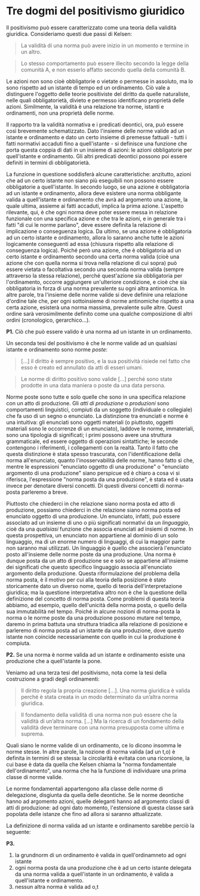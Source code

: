 # Tre dogmi del positivismo giuridico

Il positivismo può essere caratterizzato come una teoria della validità giuridica. Consideriamo questi due passi di Kelsen:

> La validità di una norma può avere inizio in un momento e termine in un altro.

> Lo stesso comportamento può essere illecito secondo la legge della comunità A, e non esserlo affatto secondo quella della comunità B.

Le azioni non sono cioè obbligatorie o vietate o permesse in assoluto, ma lo sono rispetto ad un istante di tempo ed un ordinamento.
Ciò vale a distinguere l'oggetto delle teorie positiviste del diritto da quelle naturaliste, nelle quali obbligatorietà, divieto e permesso
identificano proprietà delle azioni. Similmente, la validità è una relazione tra norme, istanti e ordinamenti, non una proprietà delle norme.

Il rapporto tra la validità normativa e i predicati deontici, ora, può essere così brevemente schematizzato. Dato l'insieme delle norme valide
ad un istante e ordinamento e dato un certo insieme di premesse fattuali - tutti i fatti normativi accaduti fino a quell'istante - si definisce
una funzione che porta questa coppia di dati in un insieme di azioni: le azioni obbligatorie per quell'istante e ordinamento.
Gli altri predicati deontici possono poi essere definiti in termini di obbligatorietà.

La funzione in questione soddisferà alcune caratteristiche: anzitutto, azioni che ad un certo istante non siano più eseguibili non possono essere
obbligatorie a quell'istante. In secondo luogo, se una azione è obbligatoria ad un istante e ordinamento, allora deve esistere una norma obbligante
valida a quell'istante e ordinamento che avrà ad argomento una azione, la quale ultima, assieme ai fatti accaduti, implica la prima azione.
L'aspetto rilevante, qui, è che ogni norma deve poter essere messa in relazione funzionale con una specifica azione e che tra le azioni,
e in generale tra i fatti "di cui le norme parlano", deve essere definita la relazione di implicazione o conseguenza logica.
Da ultimo, se una azione è obbligatoria ad un certo istante e ordinamento, allora lo saranno anche tutte le azioni logicamente conseguenti ad essa (chiusura rispetto alla relazione di conseguenza logica).
Poiché però una azione, che è obbligatoria ad un certo istante e ordinamento secondo una certa norma valida (cioè una azione che con quella norma si trova nella relazione di cui sopra)
può essere vietata o facoltativa secondo una seconda norma valida (sempre attraverso la stessa relazione), perché quest'azione sia obbligatoria per l'ordinamento,
occorre aggiungere un'ulteriore condizione, e cioè che sia obbligatoria in forza di una norma prevalente su ogni altra antinomica.
In altre parole, tra l'insieme delle norme valide si deve definire una relazione d'ordine tale che, per ogni sottoinsieme di norme antinomiche rispetto a una certa azione,
esisterà una norma massima, prevalente sulle altre. Quest ordine sarà verosimilmente definito come una qualche composizione di altri ordini (cronologico, gerarchico…).

**P1.** Ciò che può essere valido è una norma ad un istante in un ordinamento.

Un seconda tesi del positivismo è che le norme valide ad un qualsiasi istante e ordinamento sono norme *poste*:

> […] il diritto è sempre positivo, e la sua positività risiede nel fatto che esso è
creato ed annullato da atti di esseri umani.

> Le norme di diritto positivo sono valide […] perché sono state prodotte in
una data maniera o poste da una data persona.

Norme poste sono tutte e solo quelle che sono in una specifica relazione con un atto di produzione. Gli *atti di produzione* o *produzioni* sono comportamenti linguistici,
compiuti da un soggetto (individuale o collegiale) che fa uso di un segno o enunciato. La distinzione tra enunciati e norme è una intuitiva: gli enunciati sono oggetti materiali
(o piuttosto, oggetti materiali sono le occorrenze di un enunciato), laddove le norme, immateriali, sono una tipologia di significati; i primi possono avere una struttura grammaticale,
ed essere oggetto di operazioni sintattiche; le seconde contengono i riferimenti, i collegamenti con la realtà. Tanto il fatto che questa distinzione è stata spesso trascurata,
con l'identificazione della norma all'enunciato, quanto l'inosservabilità delle norme, hanno fatto sì che, mentre le espressioni "enunciato oggetto di una produzione"
o "enunciato argomento di una produzione" siano perspicue ed è chiaro a cosa vi si riferisca, l'espressione "norma posta da una produzione", è stata ed è usata invece per denotare diversi concetti.
Di questi diversi concetti di norma-posta parleremo a breve.

Piuttosto che chiederci in che relazione siano norma posta ed atto di produzione, possiamo chiederci in che relazione siano norma posta ed enunciato oggetto di una produzione.
Un enunciato, infatti, può essere associato ad un insieme di uno o più significati normativi da un *linguaggio*, cioè da una *qualsiasi* funzione che associa enunciati ad insiemi di norme.
In questa prospettiva, un enunciato non appartiene al dominio di un solo linguaggio, ma di un enorme numero di linguaggi, di cui la maggior parte non saranno mai utilizzati.
Un linguaggio è quello che associerà l'enunciato posto all'insieme delle norme poste da una produzione. Una norma è dunque posta da un atto di produzione
se e solo se appartiene all'insieme dei significati che questo specifico linguaggio associa all'enunciato argomento della produzione.
Questa riformulazione del problema della norma posta, è il motivo per cui alla teoria della posizione è stato storicamente dato un diverso nome,
quello di teoria dell'interpretazione giuridica; ma la questione interpretativa altro non è che la questione della definizione del concetto di norma posta.
Come problemi di questa teoria abbiamo, ad esempio, quello dell'unicità della norma posta, o quello della sua immutabilità nel tempo.
Poiché in alcune nozioni di norma-posta la norma o le norme poste da una produzione possono mutare nel tempo, daremo in prima battuta una struttura triadica
alla relazione di posizione e parleremo di norma posta ad un istante da una produzione, dove questo istante non coincide necessariamente con quello in cui la produzione è compiuta.

**P2.** Se una norma è norme valida ad un istante e ordinamento esiste una produzione che a quell'istante la pone.

Veniamo ad una terza tesi del positivismo, nota come la tesi della costruzione a gradi degli ordinamenti:

> Il diritto regola la propria creazione […]. Una norma giuridica è valida
>perché è stata creata in un modo determinato da un’altra norma giuridica.

> Il fondamento della validità di una norma non può essere che la validità
di un’altra norma. […] Ma la ricerca di un fondamento della validità deve
terminare con una norma presupposta come ultima e suprema.

Quali siano le norme valide di un ordinamento, ce lo dicono insomma le norme stesse. In altre parole, la nozione di norma valida (ad un t,o) è definita in termini di se stessa:
la circolarità è evitata con una ricorsione, la cui base è data da quella che Kelsen chiama la "norma fondamentale dell'ordinamento", una norma che ha la funzione di individuare una prima classe di norme valide.

Le norme fondamentali appartengono alla classe delle norme di delegazione, disgiunta da quella delle deontiche. Se le norme deontiche hanno ad argomento azioni,
quelle deleganti hanno ad argomento classi di atti di produzione: ad ogni dato momento, l'estensione di questa classe sarà popolata delle istanze che fino ad allora si saranno attualizzate.

La definizione di norma valida ad un istante e ordinamento sarebbe perciò la seguente:

**P3.**
1. la grundnorm di un ordinamento è valida in quell'ordinamneto ad ogni istante
2. ogni norma posta da una produzione che è ad un certo istante delegata da una norma valida a quell'istante in un ordinamento, è valida a quell'istante e ordinamento.
3. nessun altra norma è valida ad o,t

